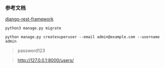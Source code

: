 ### 参考文档
[django-rest-framework](https://www.django-rest-framework.org/tutorial/quickstart/#quickstart)

```
python3 manage.py migrate
```

```
python manage.py createsuperuser --email admin@example.com --username admin
```
> password123

> http://127.0.0.1:8000/users/